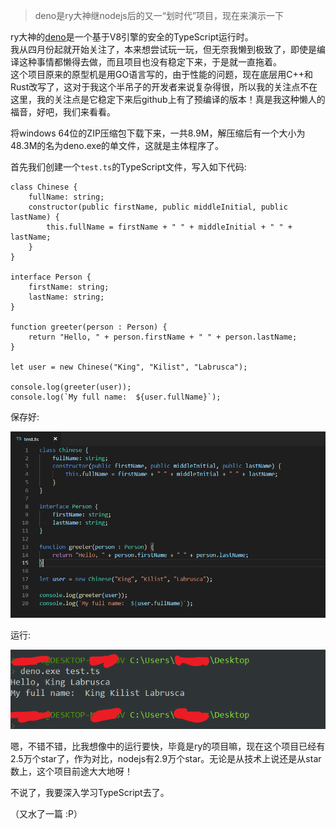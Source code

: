 [TITLE]:deno试玩
[TAGS]:技术

> deno是ry大神继nodejs后的又一“划时代”项目，现在来演示一下

ry大神的[deno](https://github.com/denoland/deno)是一个基于V8引擎的安全的TypeScript运行时。  
我从四月份起就开始关注了，本来想尝试玩一玩，但无奈我懒到极致了，即使是编译这种事情都懒得去做，而且项目也没有稳定下来，于是就一直拖着。  
这个项目原来的原型机是用GO语言写的，由于性能的问题，现在底层用C++和Rust改写了，这对于我这个半吊子的开发者来说复杂得很，所以我的关注点不在这里，我的关注点是它稳定下来后github上有了预编译的版本！真是我这种懒人的福音，好吧，我们来看看。

将windows 64位的ZIP压缩包下载下来，一共8.9M，解压缩后有一个大小为48.3M的名为deno.exe的单文件，这就是主体程序了。

首先我们创建一个`test.ts`的TypeScript文件，写入如下代码:  

```
class Chinese {
    fullName: string;
    constructor(public firstName, public middleInitial, public lastName) {
        this.fullName = firstName + " " + middleInitial + " " + lastName;
    }
}

interface Person {
    firstName: string;
    lastName: string;
}

function greeter(person : Person) {
    return "Hello, " + person.firstName + " " + person.lastName;
}

let user = new Chinese("King", "Kilist", "Labrusca");

console.log(greeter(user));
console.log(`My full name:  ${user.fullName}`);
```

保存好:

![源文件](./img/pic/deno-testfile.png)

运行:  

![运行效果](./img/pic/deno-run-test.png)

嗯，不错不错，比我想像中的运行要快，毕竟是ry的项目嘛，现在这个项目已经有2.5万个star了，作为对比，nodejs有2.9万个star。无论是从技术上说还是从star数上，这个项目前途大大地呀！

不说了，我要深入学习TypeScript去了。

（又水了一篇 :P）